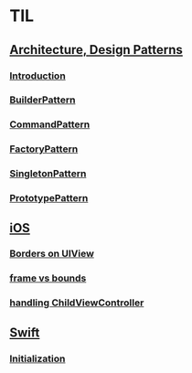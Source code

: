 # TIL

## [Architecture, Design Patterns](Architecture%2CDesign%20Patterns/)

### [Introduction](architecture,design%20patterns/Introduction.md)

### [BuilderPattern](architecture,design%20patterns/BuilderPattern.md)
### [CommandPattern](Architecture,Design%20Patterns/CommandPattern.md)
### [FactoryPattern](Architecture,Design%20Patterns/FactoryPattern.md)
### [SingletonPattern](Architecture,Design%20Patterns/SingletonPattern.md)
### [PrototypePattern](Architecture,Design%20Patterns/ProtoTypePattern.md)

## [iOS](iOS/)

### [Borders on UIView](iOS/BordersOnUIView.md)
### [frame vs bounds](iOS/frame_vs_bounds.md)
### [handling ChildViewController](iOS/Handling_ChildViewController.md)

## [Swift](Swift/)

### [Initialization](Swift/Initialization.md)
